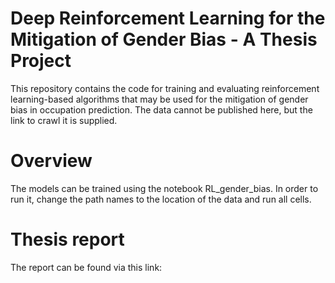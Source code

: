 # Deep Reinforcement Learning for the Mitigation of Gender Bias - A Thesis Project

This repository contains the code for training and evaluating reinforcement learning-based algorithms that may be used for the mitigation of gender bias in occupation prediction. The data cannot be published here, but the link to crawl it is supplied.

# Overview
The models can be trained using the notebook RL_gender_bias. In order to run it, change the path names to the location of the data and run all cells. 

# Thesis report
The report can be found via this link: 


